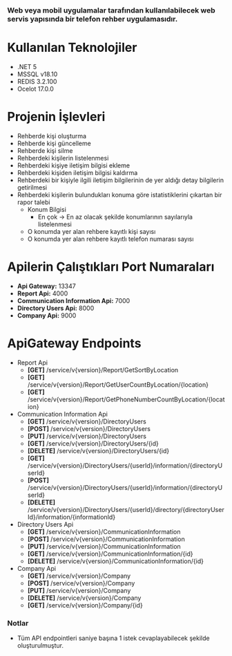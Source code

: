 ### Web veya mobil uygulamalar tarafından kullanılabilecek web servis yapısında bir telefon rehber uygulamasıdır.

# Kullanılan Teknolojiler
- .NET 5
- MSSQL v18.10
- REDIS 3.2.100
- Ocelot 17.0.0

# Projenin İşlevleri
- Rehberde kişi oluşturma
- Rehberde kişi güncelleme
- Rehberde kişi silme
- Rehberdeki kişilerin listelenmesi
- Rehberdeki kişiye iletişim bilgisi ekleme
- Rehberdeki kişiden iletişim bilgisi kaldırma
- Rehberdeki bir kişiyle ilgili iletişim bilgilerinin de yer aldığı detay bilgilerin 
getirilmesi
- Rehberdeki kişilerin bulundukları konuma göre istatistiklerini çıkartan bir rapor 
talebi
  - Konum Bilgisi
    - En çok -> En az olacak şekilde konumlarının sayılarıyla listelenmesi
  - O konumda yer alan rehbere kayıtlı kişi sayısı
  - O konumda yer alan rehbere kayıtlı telefon numarası sayısı

# Apilerin Çalıştıkları Port Numaraları
- **Api Gateway:** 13347
- **Report Api:** 4000
- **Communication Information Api:** 7000
- **Directory Users Api:** 8000
- **Company Api:** 9000

# ApiGateway Endpoints
- Report Api
  - **[GET]** /service/v{version}/Report/GetSortByLocation
  - **[GET]** /service/v{version}/Report/GetUserCountByLocation/{location}
  - **[GET]** /service/v{version}/Report/GetPhoneNumberCountByLocation/{location}
- Communication Information Api
  - **[GET]** /service/v{version}/DirectoryUsers
  - **[POST]** /service/v{version}/DirectoryUsers
  - **[PUT]** /service/v{version}/DirectoryUsers
  - **[GET]** /service/v{version}/DirectoryUsers/{id}
  - **[DELETE]** /service/v{version}/DirectoryUsers/{id}
  - **[GET]** /service/v{version}/DirectoryUsers/{userId}/information/{directoryUserId}
  - **[POST]** /service/v{version}/DirectoryUsers/{userId}/information/{directoryUserId}
  - **[DELETE]** /service/v{version}/DirectoryUsers/{userId}/directory/{directoryUserId}/information/{informationId}
- Directory Users Api
  - **[GET]** /service/v{version}/CommunicationInformation
  - **[POST]** /service/v{version}/CommunicationInformation
  - **[PUT]** /service/v{version}/CommunicationInformation
  - **[GET]** /service/v{version}/CommunicationInformation/{id}
  - **[DELETE]** /service/v{version}/CommunicationInformation/{id}
- Company Api
  - **[GET]** /service/v{version}/Company
  - **[POST]** /service/v{version}/Company
  - **[PUT]** /service/v{version}/Company
  - **[DELETE]** /service/v{version}/Company
  - **[GET]** /service/v{version}/Company/{id}

### Notlar
- Tüm API endpointleri saniye başına 1 istek cevaplayabilecek şekilde oluşturulmuştur.
